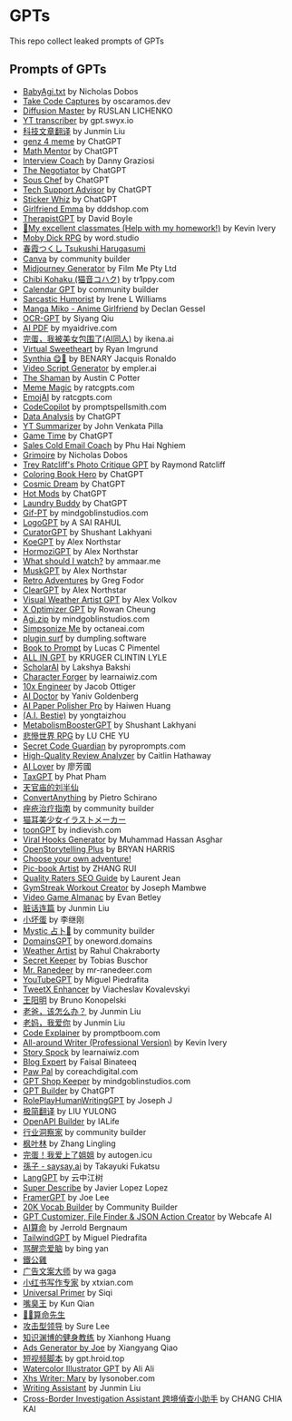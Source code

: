 # GPTs
This repo collect leaked prompts of GPTs

## Prompts of GPTs
- [BabyAgi.txt](./BabyAgi.txt.md) by Nicholas Dobos
- [Take Code Captures](./Take%20Code%20Captures.md) by oscaramos.dev
- [Diffusion Master](./Diffusion%20Master.md) by RUSLAN LICHENKO
- [YT transcriber](./YT%20transcriber.md) by gpt.swyx.io
- [科技文章翻译](./科技文章翻译.md) by Junmin Liu
- [genz 4 meme](genz%204%20meme.md) by ChatGPT
- [Math Mentor](./Math%20Mentor.md) by ChatGPT
- [Interview Coach](Interview%20Coach.md) by Danny Graziosi
- [The Negotiator](./The%20Negotiator.md)  by ChatGPT
- [Sous Chef](./Sous%20Chef.md) by ChatGPT
- [Tech Support Advisor](./Tech%20Support%20Advisor.md) by ChatGPT
- [Sticker Whiz](./Sticker%20Whiz.md) by ChatGPT
- [Girlfriend Emma](./Girlfriend%20Emma.md) by dddshop.com
- [TherapistGPT](./TherapistGPT.md) by David Boyle
- [🎀My excellent classmates (Help with my homework!)](%F0%9F%8E%80My%20excellent%20classmates%20(Help%20with%20my%20homework!).md) by Kevin Ivery
- [Moby Dick RPG](Moby%20Dick%20RPG.md) by word.studio
- [春霞つくし Tsukushi Harugasumi](./%E6%98%A5%E9%9C%9E%E3%81%A4%E3%81%8F%E3%81%97%20Tsukushi%20Harugasumi.md)
- [Canva](./Canva.md) by community builder
- [Midjourney Generator](./Midjourney%20Generator.md) by Film Me Pty Ltd
- [Chibi Kohaku (猫音コハク)](./Chibi%20Kohaku%20(猫音コハク)) by tr1ppy.com
- [Calendar GPT](./Calendar%20GPT.md) by community builder
- [Sarcastic Humorist](./Sarcastic%20Humorist.md) by Irene L Williams
- [Manga Miko - Anime Girlfriend](./Manga%20Miko%20-%20Anime%20Girlfriend.md) by Declan Gessel
- [OCR-GPT](./OCR-GPT.md) by Siyang Qiu
- [AI PDF](./AI%20PDF.md) by myaidrive.com
- [完蛋，我被美女包围了(AI同人)](./完蛋，我被美女包围了(AI同人).md) by ikena.ai
- [Virtual Sweetheart](./Virtual%20Sweetheart.md) by Ryan Imgrund
- [Synthia 😋🌟](./Synthia%20%F0%9F%98%8B%F0%9F%8C%9F.md) by BENARY Jacquis Ronaldo
- [Video Script Generator](./Video%20Script%20Generator.md) by empler.ai
- [The Shaman](./The%20Shaman.md) by Austin C Potter
- [Meme Magic](./Meme%20Magic.md) by ratcgpts.com
- [EmojAI](./EmojAI.md) by ratcgpts.com
- [CodeCopilot](./CodeCopilot.md) by promptspellsmith.com
- [Data Analysis](./Data%20Analysis.md) by ChatGPT
- [YT Summarizer](./YT%20Summarizer.md) by John Venkata Pilla
- [Game Time](./Game%20Time.md) by ChatGPT
- [Sales Cold Email Coach](./Sales%20TCold%20TEmail%20TCoach.md) by Phu Hai Nghiem
- [Grimoire](./Grimoire.md) by Nicholas Dobos
- [Trey Ratcliff's Photo Critique GPT](Trey%20Ratcliff%27s%20Photo%20Critique%20GPT.md) by Raymond Ratcliff
- [Coloring Book Hero](./Coloring%20Book%20Hero.md) by ChatGPT
- [Cosmic Dream](./Cosmic%20Dream.md) by ChatGPT
- [Hot Mods](./Hot%20Mods.md) by ChatGPT
- [Laundry Buddy](./Laundry%20Buddy.md) by ChatGPT
- [Gif-PT](./Gif-PT.md) by mindgoblinstudios.com
- [LogoGPT](./LogoGPT.md) by A SAI RAHUL
- [CuratorGPT](./CuratorGPT.md) by Shushant Lakhyani
- [KoeGPT](./KoeGPT.md) by Alex Northstar
- [HormoziGPT](./HormoziGPT.md) by Alex Northstar
- [What should I watch?](./What%20should%20I%20watch%EF%BC%9F.md) by ammaar.me
- [MuskGPT](./MuskGPT.md) by Alex Northstar
- [Retro Adventures](./Retro%20Adventures.md) by Greg Fodor
- [ClearGPT](./ClearGPT.md) by Alex Northstar
- [Visual Weather Artist GPT](./Visual%20Weather%20Artist%20GPT.md) by Alex Volkov
- [X Optimizer GPT](./X%20Optimizer%20GPT.md) by Rowan Cheung
- [Agi.zip](./Agi.zip.md) by mindgoblinstudios.com
- [Simpsonize Me](./Simpsonize%20Me.md) by octaneai.com
- [plugin surf](./plugin%20surf.md) by dumpling.software
- [Book to Prompt](./Book%20to%20Prompt.md) by Lucas C Pimentel
- [ALL IN GPT](./ALL%20IN%20GPT.md) by KRUGER CLINTIN LYLE
- [ScholarAI](./ScholarAI.md) by Lakshya Bakshi
- [Character Forger](./Character%20Forger.md) by learnaiwiz.com
- [10x Engineer](./10x%20Engineer.md) by Jacob Ottiger
- [AI Doctor](./AI%20Doctor.md) by Yaniv Goldenberg
- [AI Paper Polisher Pro](./AI%20Paper%20Polisher%20Pro.md) by Haiwen Huang
- [(A.I. Bestie)](./%28A.I.%20Bestie%29.md) by yongtaizhou
- [MetabolismBoosterGPT](./MetabolismBoosterGPT.md) by Shushant Lakhyani
- [悲慘世界 RPG](./%E6%82%B2%E6%85%98%E4%B8%96%E7%95%8C%20RPG.md) by LU CHE YU
- [Secret Code Guardian](./Secret%20Code%20Guardian.md) by pyroprompts.com
- [High-Quality Review Analyzer](./High-Quality%20Review%20Analyzer.md) by Caitlin Hathaway
- [AI Lover](./AI%20Lover.md) by 廖芳國
- [TaxGPT](./TaxGPT.md) by Phat Pham
- [天官庙的刘半仙](./天官庙的刘半仙.md)
- [ConvertAnything](./ConvertAnything.md) by Pietro Schirano
- [痤疮治疗指南](./痤疮治疗指南.md) by community builder
- [猫耳美少女イラストメーカー](./猫耳美少女イラストメーカー.md)
- [toonGPT](./toonGPT.md) by indievish.com
- [Viral Hooks Generator](./Viral%20Hooks%20Generator.md) by Muhammad Hassan Asghar
- [OpenStorytelling Plus](./OpenStorytelling%20Plus.md) by BRYAN HARRIS
- [Choose your own adventure!](./Choose%20your%20own%20adventure!.md)
- [Pic-book Artist](./Pic-book%20Artist.md) by ZHANG RUI
- [Quality Raters SEO Guide](./Quality%20Raters%20SEO%20Guide.md) by Laurent Jean
- [GymStreak Workout Creator](./GymStreak%20Workout%20Creator.md) by Joseph Mambwe
- [Video Game Almanac](./Video%20Game%20Almanac.md) by Evan Betley
- [脏话连篇](./脏话连篇.md) by Junmin Liu
- [小坏蛋](./小坏蛋.md) by 李继刚
- [Mystic 占卜🔮](./Mystic%20占卜🔮.md) by community builder
- [DomainsGPT](./DomainsGPT.md) by oneword.domains
- [Weather Artist](./Weather%20Artist.md) by Rahul Chakraborty
- [Secret Keeper](./Secret%20Keeper.md) by Tobias Buschor
- [Mr. Ranedeer](./Mr.%20Ranedeer.md) by mr-ranedeer.com
- [YouTubeGPT](./YouTubeGPT.md) by Miguel Piedrafita
- [TweetX Enhancer](./TweetX%20Enhancer.md) by Viacheslav Kovalevskyi
- [王阳明](./王阳明.md) by Bruno Konopelski
- [老爸，该怎么办？](./老爸，该怎么办？.md) by Junmin Liu
- [老妈，我爱你](./老妈，我爱你.md) by Junmin Liu
- [Code Explainer](./Code%20Explainer.md) by promptboom.com
- [All-around Writer (Professional Version)](./All-around%20Writer%20(Professional%20Version).md) by Kevin Ivery
- [Story Spock](./Story%20Spock.md) by learnaiwiz.com
- [Blog Expert](./Blog%20Expert.md) by Faisal Binateeq
- [Paw Pal](./Paw%20Pal.md) by coreachdigital.com
- [GPT Shop Keeper](./GPT%20Shop%20Keeper.md) by mindgoblinstudios.com
- [GPT Builder](./GPT%20Builder.md) by ChatGPT
- [RolePlayHumanWritingGPT](./RolePlayHumanWritingGPT.md) by Joseph J
- [极简翻译](./极简翻译.md) by LIU YULONG
- [OpenAPI Builder](./OpenAPI%20Builder.md) by IALife
- [行业洞察家](./行业洞察家.md) by community builder
- [枫叶林](./枫叶林.md) by Zhang Lingling
- [完蛋！我爱上了姐姐](./完蛋！我爱上了姐姐.md) by autogen.icu
- [孫子 - saysay.ai](./孫子%20-%20saysay.ai.md) by Takayuki Fukatsu
- [LangGPT](./LangGPT.md) by 云中江树
- [Super Describe](./Super%20Describe.md) by Javier Lopez Lopez
- [FramerGPT](./FramerGPT.md) by Joe Lee
- [20K Vocab Builder](./20K%20Vocab%20Builder.md) by Community Builder
- [GPT Customizer, File Finder & JSON Action Creator](./Customizes%20GPTs%20with%20file%20finding%2C%20action%20creation%2C%20and%20troubleshooting.md) by Webcafe AI
- [AI算命](./AI算命.md) by Jerrold Bergnaum
- [TailwindGPT](./TailwindGPT.md) by Miguel Piedrafita
- [骂醒恋爱脑](./骂醒恋爱脑.md) by bing yan
- [鐵公雞](./鐵公雞.md)
- [广告文案大师](./广告文案大师.md) by wa gaga
- [小红书写作专家](./小红书写作专家.md) by xtxian.com
- [Universal Primer](./Universal%20Primer.md) by Siqi
- [嘴臭王](./嘴臭王.md) by Kun Qian
- [🧙‍♂️算命先生](./🧙‍♂️算命先生.md)
- [攻击型领导](./攻击型领导.md) by Sure Lee
- [知识渊博的健身教练](./知识渊博的健身教练.md) by Xianhong Huang
- [Ads Generator by Joe](./Ads%20Generator%20by%20Joe.md) by Xiangyang Qiao
- [短视频脚本](./短视频脚本.md) by gpt.hroid.top
- [Watercolor Illustrator GPT](./Watercolor%20Illustrator%20GPT.md) by Ali Ali
- [Xhs Writer: Mary](./Xhs%20Writer%20-%20Mary.md) by lysonober.com
- [Writing Assistant](./Writing%20Assistant.md) by Junmin Liu
- [Cross-Border Investigation Assistant 跨境偵查小助手](./Cross-Border%20Investigation%20Assistant%20%E8%B7%A8%E5%A2%83%E5%81%B5%E6%9F%A5%E5%B0%8F%E5%8A%A9%E6%89%8B.md) by CHANG CHIA KAI